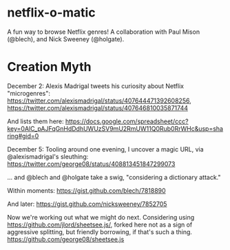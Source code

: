 netflix-o-matic
===============

A fun way to browse Netflix genres! A collaboration with Paul Mison (@blech), and Nick Sweeney (@holgate).

Creation Myth
=============

December 2:
Alexis Madrigal tweets his curiosity about Netflix "microgenres":
https://twitter.com/alexismadrigal/status/407644471392608256, 
https://twitter.com/alexismadrigal/status/407646810035871744

And lists them here:
https://docs.google.com/spreadsheet/ccc?key=0AlC_pAJFqGnHdDdhUWUzSV9mU2RmUW11Q0Rub0RrWHc&usp=sharing#gid=0

December 5:
Tooling around one evening, I uncover a magic URL, via @alexismadrigal's sleuthing:
https://twitter.com/george08/status/408813451847299073

... and @blech and @holgate take a swig, "considering a dictionary attack."

Within moments:
https://gist.github.com/blech/7818890

And later:
https://gist.github.com/nicksweeney/7852705

Now we're working out what we might do next. Considering using https://github.com/jlord/sheetsee.js/, forked here not as a sign of aggressive splitting, but friendly borrowing, if that's such a thing. https://github.com/george08/sheetsee.js
